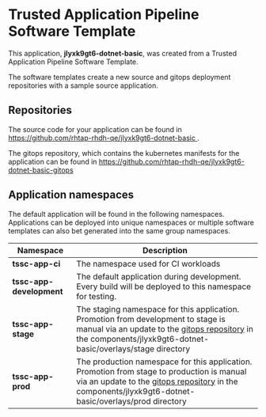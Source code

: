 # Trusted Application Pipeline Software Template

This application, **jlyxk9gt6-dotnet-basic**, was created from a Trusted Application Pipeline Software Template.

The software templates create a new source and gitops deployment repositories with a sample source application. 

## Repositories

The source code for your application can be found in [https://github.com/rhtap-rhdh-qe/jlyxk9gt6-dotnet-basic ](https://github.com/rhtap-rhdh-qe/jlyxk9gt6-dotnet-basic ).
 
The gitops repository, which contains the kubernetes manifests for the application can be found in 
[https://github.com/rhtap-rhdh-qe/jlyxk9gt6-dotnet-basic-gitops ](https://github.com/rhtap-rhdh-qe/jlyxk9gt6-dotnet-basic-gitops ) 

## Application namespaces 

The default application will be found in the following namespaces. Applications can be deployed into unique namespaces or multiple software templates can also bet generated into the same group namespaces.  

|  Namespace   |  Description   |  
| -------- | -------- |
| **tssc-app-ci** | The namespace used for CI workloads |
| **tssc-app-development** | The default application during development. Every build will be deployed to this namespace for testing. |
| **tssc-app-stage** | The staging namespace for this application. Promotion from development to stage is manual via an update to the [gitops repository](https://github.com/rhtap-rhdh-qe/jlyxk9gt6-dotnet-basic-gitops ) in the components/jlyxk9gt6-dotnet-basic/overlays/stage directory |
| **tssc-app-prod** | The production namespace for this application. Promotion from stage to production is manual via an update to the [gitops repository](https://github.com/rhtap-rhdh-qe/jlyxk9gt6-dotnet-basic-gitops ) in the components/jlyxk9gt6-dotnet-basic/overlays/prod directory |